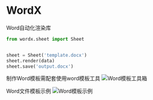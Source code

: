 # WordX
Word自动化渲染库  
```python
from wordx.sheet import Sheet 


sheet = Sheet('template.docx')
sheet.render(data)
sheet.save('output.docx')
```
制作Word模板需配套使用word模板工具
![Word模板工具箱](https://storage.heinz97.top/github/wordx-tool.png)

Word文件模板示例
![Word模板示例](https://storage.heinz97.top/github/word-template.png)
